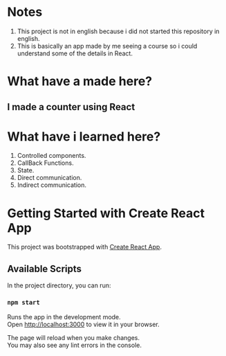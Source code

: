 # Notes

1. This project is not in english because i did not started this repository in english.
2. This is basically an app made by me seeing a course so i could understand some of the details in React.

# What have a made here?

## I made a counter using React

# What have i learned here?

1. Controlled components.
2. CallBack Functions.
3. State.
4. Direct communication.
5. Indirect communication.

# Getting Started with Create React App

This project was bootstrapped with [Create React App](https://github.com/facebook/create-react-app).

## Available Scripts

In the project directory, you can run:

### `npm start`

Runs the app in the development mode.\
Open [http://localhost:3000](http://localhost:3000) to view it in your browser.

The page will reload when you make changes.\
You may also see any lint errors in the console.
